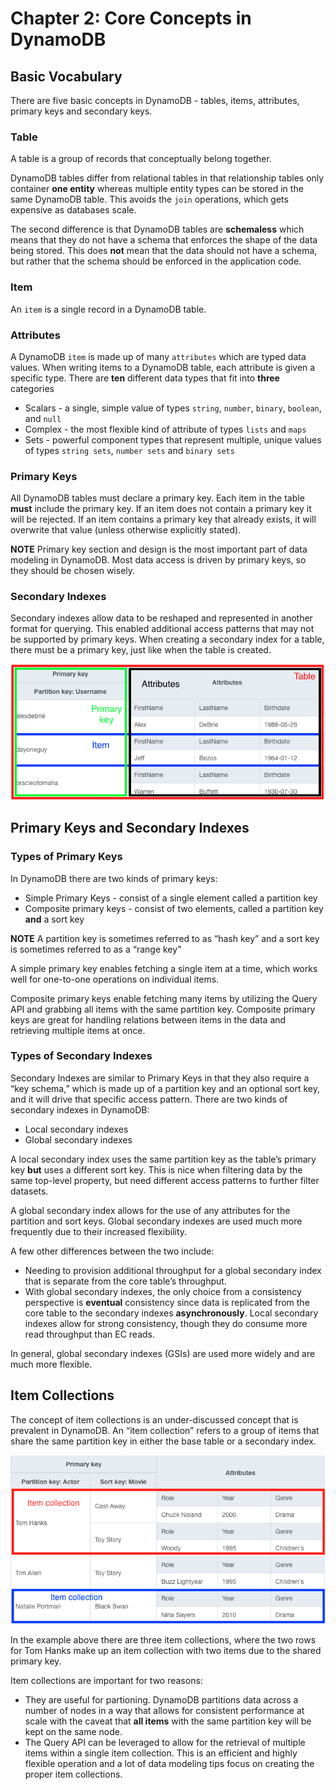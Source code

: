 # Chapter 2: Core Concepts in DynamoDB
## Basic Vocabulary
There are five basic concepts in DynamoDB - tables, items, attributes, primary keys and secondary keys.
### Table
A table is a group of records that conceptually belong together.

DynamoDB tables differ from relational tables in that relationship tables only container **one entity** whereas multiple entity types can be stored in the same DynamoDB table. This avoids the `join` operations, which gets expensive as databases scale.

The second difference is that DynamoDB tables are **schemaless** which means that they do not have a schema that enforces the shape of the data being stored. This does **not** mean that the data should not have a schema, but rather that the schema should be enforced in the application code.
### Item
An `item` is a single record in a DynamoDB table.
### Attributes
A DynamoDB `item` is made up of many `attributes` which are typed data values. When writing items to a DynamoDB table, each attribute is given a specific type. There are **ten** different data types that fit into **three** categories
 - Scalars - a single, simple value of types `string`, `number`, `binary`, `boolean`, and `null`
 - Complex - the most flexible kind of attribute of types `lists` and `maps`
 - Sets - powerful component types that represent multiple, unique values of types `string sets`, `number sets`  and `binary sets`

### Primary Keys
All DynamoDB tables must declare a primary key. Each item in the table **must** include the primary key. If an item does not contain a primary key it will be rejected. If an item contains a primary key that already exists, it will overwrite that value (unless otherwise explicitly stated).

**NOTE** Primary key section and design is the most important part of data modeling in DynamoDB. Most data access is driven by primary keys, so they should be chosen wisely.
### Secondary Indexes
Secondary indexes allow data to be reshaped and represented in another format for querying. This enabled additional access patterns that may not be supported by primary keys. When creating a secondary index for a table, there must be a primary key, just like when the table is created.

![Table Example](../images/table-example.png)

## Primary Keys and Secondary Indexes
### Types of Primary Keys
In DynamoDB there are two kinds of primary keys:
- Simple Primary Keys - consist of a single element called a partition key
- Composite primary keys - consist of two elements, called a partition key **and** a sort key

**NOTE** A partition key is sometimes referred to as “hash key” and a sort key is sometimes referred to as a “range key”

A simple primary key enables fetching a single item at a time, which works well for one-to-one operations on individual items.

Composite primary keys enable fetching many items by utilizing the Query API and grabbing all items with the same partition key. Composite primary keys are great for handling relations between items in the data and retrieving multiple items at once.
### Types of Secondary Indexes
Secondary Indexes are similar to Primary Keys in that they also require a “key schema,” which is made up of a partition key and an optional sort key, and it will drive that specific access pattern. There are two kinds of secondary indexes in DynamoDB:
- Local secondary indexes
- Global secondary indexes

A local secondary index uses the same partition key as the table’s primary key **but** uses a different sort key. This is nice when filtering data by the same top-level property, but need different access patterns to further filter datasets.

A global secondary index allows for the use of any attributes for the partition and sort keys. Global secondary indexes are used much more frequently due to their increased flexibility.

A few other differences between the two include:
- Needing to provision additional throughput for a global secondary index that is separate from the core table’s throughput.
- With global secondary indexes, the only choice from a consistency perspective is **eventual** consistency since data is replicated from the core table to the secondary indexes **asynchronously**. Local secondary indexes allow for strong consistency, though they do consume more read throughput than EC reads.

In general, global secondary indexes (GSIs) are used more widely and are much more flexible.
## Item Collections
The concept of item collections is an under-discussed concept that is prevalent in DynamoDB. An “item collection” refers to a group of items that share the same partition key in either the base table or a secondary index.

![Item Collection Example](../images/item-collection-example.png)

In the example above there are three item collections, where the two rows for Tom Hanks make up an item collection with two items due to the shared primary key.

Item collections are important for two reasons:
- They are useful for partioning. DynamoDB partitions data across a number of nodes in a way that allows for consistent performance at scale with the caveat that **all items** with the same partition key will be kept on the same node.
- The Query API can be leveraged to allow for the retrieval of multiple items within a single item collection. This is an efficient and highly flexible operation and a lot of data modeling tips focus on creating the proper item collections.
